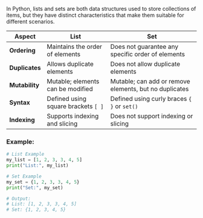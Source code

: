 In Python, lists and sets are both data structures used to store collections of items, but they have distinct characteristics that make them suitable for different scenarios.

| **Aspect**       | **List**                                      | **Set**                                          |
|------------------|-----------------------------------------------|--------------------------------------------------|
| **Ordering**     | Maintains the order of elements               | Does not guarantee any specific order of elements|
| **Duplicates**   | Allows duplicate elements                     | Does not allow duplicate elements                |
| **Mutability**   | Mutable; elements can be modified             | Mutable; can add or remove elements, but no duplicates|
| **Syntax**       | Defined using square brackets `[ ]`           | Defined using curly braces `{ }` or `set()`      |
| **Indexing**     | Supports indexing and slicing                 | Does not support indexing or slicing             |

### Example:

```python
# List Example
my_list = [1, 2, 3, 3, 4, 5]
print("List:", my_list)

# Set Example
my_set = {1, 2, 3, 3, 4, 5}
print("Set:", my_set)

# Output:
# List: [1, 2, 3, 3, 4, 5]
# Set: {1, 2, 3, 4, 5}
